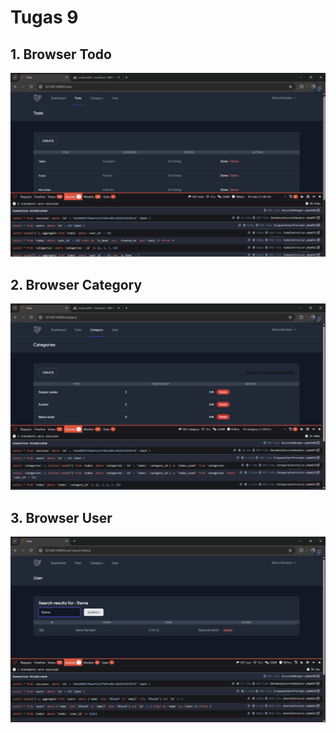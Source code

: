 # Tugas 9

## 1. Browser Todo
![alt text](Screenshot/Tugas9/todo.png)
## 2. Browser Category
![alt text](Screenshot/Tugas9/categori.png)
## 3. Browser User
![alt text](Screenshot/Tugas9/user.png)